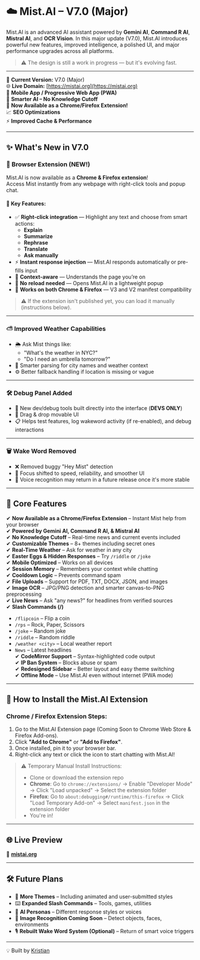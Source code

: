 # ☁️ Mist.AI – V7.0 (Major)

Mist.AI is an advanced AI assistant powered by **Gemini AI**, **Command R AI**, **Mistral AI**, and **OCR Vision**. In this major update (V7.0), Mist.AI introduces powerful new features, improved intelligence, a polished UI, and major performance upgrades across all platforms.

> ⚠️ The design is still a work in progress — but it's evolving fast.

---

🚀 **Current Version:** V7.0 (Major)  
🌐 **Live Domain:** [https://mistai.org](https://mistai.org)  
📱 **Mobile App / Progressive Web App (PWA)**  
🧠 **Smarter AI – No Knowledge Cutoff**  
🧩 **Now Available as a Chrome/Firefox Extension!**  
📈 **SEO Optimizations**  
⚡ **Improved Cache & Performance**

---

## ✨ What's New in V7.0

### 🧩 Browser Extension (NEW!)

Mist.AI is now available as a **Chrome & Firefox extension**!  
Access Mist instantly from any webpage with right-click tools and popup chat.

#### 🔹 Key Features:
- ✅ **Right-click integration** — Highlight any text and choose from smart actions:
  - **Explain**
  - **Summarize**
  - **Rephrase**
  - **Translate**
  - **Ask manually**
- ⚡ **Instant response injection** — Mist.AI responds automatically or pre-fills input
- 🔁 **Context-aware** — Understands the page you’re on
- 🧠 **No reload needed** — Opens Mist.AI in a lightweight popup
- 🧩 **Works on both Chrome & Firefox** — V3 and V2 manifest compatibility

> ⚠️ If the extension isn't published yet, you can load it manually (instructions below).

---

### ⛅ Improved Weather Capabilities
- 🌦️ Ask Mist things like:
  - "What's the weather in NYC?"
  - "Do I need an umbrella tomorrow?"
- 🧠 Smarter parsing for city names and weather context
- ⚙️ Better fallback handling if location is missing or vague

---

### 🛠️ Debug Panel Added
- 🧪 New dev/debug tools built directly into the interface (**DEVS ONLY**)
- 🧊 Drag & drop movable UI
- 📋 Helps test features, log wakeword activity (if re-enabled), and debug interactions

---

### 🗑️ Wake Word Removed
- ❌ Removed buggy "Hey Mist" detection
- 🎯 Focus shifted to speed, reliability, and smoother UI
- 📢 Voice recognition may return in a future release once it's more stable

---

## 📌 Core Features

✔ **Now Available as a Chrome/Firefox Extension** – Instant Mist help from your browser  
✔ **Powered by Gemini AI, Command R AI, & Mistral AI**  
✔ **No Knowledge Cutoff** – Real-time news and current events included  
✔ **Customizable Themes** – 8+ themes including secret ones  
✔ **Real-Time Weather** – Ask for weather in any city  
✔ **Easter Eggs & Hidden Responses** – Try `/riddle` or `/joke`  
✔ **Mobile Optimized** – Works on all devices  
✔ **Session Memory** – Remembers your context while chatting  
✔ **Cooldown Logic** – Prevents command spam  
✔ **File Uploads** – Support for PDF, TXT, DOCX, JSON, and images  
✔ **Image OCR** – JPG/PNG detection and smarter canvas-to-PNG preprocessing  
✔ **Live News** – Ask "any news?" for headlines from verified sources  
✔ **Slash Commands (/)**  
   - `/flipcoin` – Flip a coin  
   - `/rps` – Rock, Paper, Scissors  
   - `/joke` – Random joke  
   - `/riddle` – Random riddle  
   - `/weather <city>` – Local weather report  
   - `News` – Latest headlines  
✔ **CodeMirror Support** – Syntax-highlighted code output  
✔ **IP Ban System** – Blocks abuse or spam  
✔ **Redesigned Sidebar** – Better layout and easy theme switching  
✔ **Offline Mode** – Use Mist.AI even without internet (PWA mode)

---

## 🧩 How to Install the Mist.AI Extension

### Chrome / Firefox Extension Steps:

1. Go to the Mist.AI Extension page (Coming Soon to Chrome Web Store & Firefox Add-ons).
2. Click **"Add to Chrome"** or **"Add to Firefox"**.
3. Once installed, pin it to your browser bar.
4. Right-click any text or click the icon to start chatting with Mist.AI!

> ⚠️ Temporary Manual Install Instructions:
> - Clone or download the extension repo
> - **Chrome**: Go to `chrome://extensions/` → Enable "Developer Mode" → Click "Load unpacked" → Select the extension folder  
> - **Firefox**: Go to `about:debugging#/runtime/this-firefox` → Click "Load Temporary Add-on" → Select `manifest.json` in the extension folder  
> - You're in!

---

## 🌐 Live Preview  
🔗 **[mistai.org](https://mistai.org)**  

---

## 🛠️ Future Plans
- 🎨 **More Themes** – Including animated and user-submitted styles  
- ⌨️ **Expanded Slash Commands** – Tools, games, utilities  
- 🧠 **AI Personas** – Different response styles or voices  
- 📸 **Image Recognition Coming Soon** – Detect objects, faces, environments  
- 🎙️ **Rebuilt Wake Word System (Optional)** – Return of smart voice triggers

---

💡 Built by [Kristian](https://builtbykristian.netlify.app)
